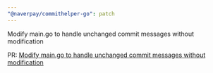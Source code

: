 ```yaml
---
"@naverpay/commithelper-go": patch
---
```


Modify main.go to handle unchanged commit messages without modification

PR: [Modify main.go to handle unchanged commit messages without modification](https://github.com/NaverPayDev/cli/pull/43)
